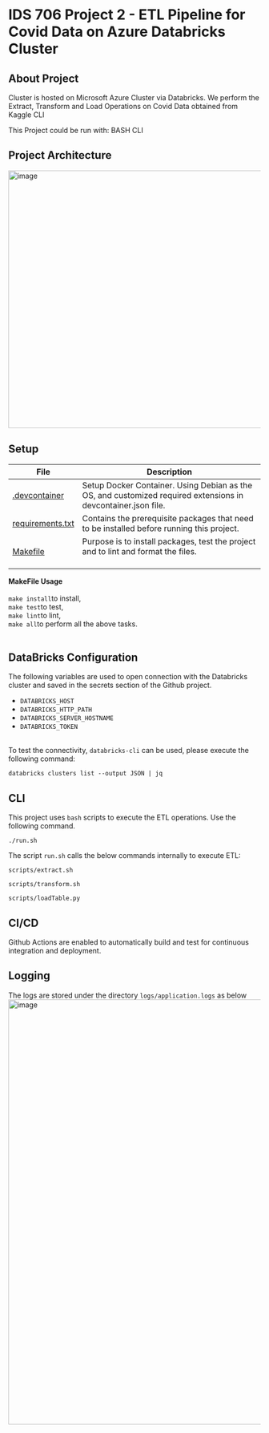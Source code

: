 # IDS 706 Project 2 - ETL Pipeline for Covid Data on Azure Databricks Cluster
 
## About Project
Cluster is hosted on Microsoft Azure Cluster via Databricks. We perform the Extract, Transform and Load Operations on Covid Data obtained from Kaggle CLI

This Project could be run with:
BASH CLI

## Project Architecture
<img width="514" alt="image" src="https://user-images.githubusercontent.com/105465968/194791347-d03a44cc-0d13-4020-b9d1-2749b4fcbdcd.png">


## Setup
| File  | Description  |   
|---|---|
| [.devcontainer]()  |    Setup Docker Container. Using Debian as the OS, and customized required extensions in devcontainer.json file. <br /> |  
|[requirements.txt]()   |   Contains the prerequisite packages that need to be installed before running this project.<br /> |   
| [Makefile]()  |   Purpose is to install packages, test the project and to lint and format the files.<br /><br /> |   


<b>MakeFile Usage</b><br /><br />
```make install```to install, <br />
```make test```to test,<br />
```make lint```to lint,<br />
```make all```to perform all the above tasks.
<br /><br />

## DataBricks Configuration
The following variables are used to open connection with the Databricks cluster and saved in the secrets section of the Github project.
- ```DATABRICKS_HOST```
- ```DATABRICKS_HTTP_PATH```
- ```DATABRICKS_SERVER_HOSTNAME```
- ```DATABRICKS_TOKEN```

<br/>To test the connectivity,  ```databricks-cli``` can be used, please execute the following command:
```
databricks clusters list --output JSON | jq
```

## CLI 
This project uses ```bash```  scripts to execute the ETL operations. Use the following command.

```
./run.sh
```

The script ```run.sh``` calls the below commands internally to execute ETL:
```
scripts/extract.sh
```
```
scripts/transform.sh
```
```
scripts/loadTable.py
```

## CI/CD
Github Actions are enabled to automatically build and test for continuous integration and deployment.

## Logging
The logs are stored under the directory ```logs/application.logs``` as below 
<img width="848" alt="image" src="https://user-images.githubusercontent.com/105465968/194789190-597d2ed6-5bf8-4122-8127-f446d8c09b49.png">